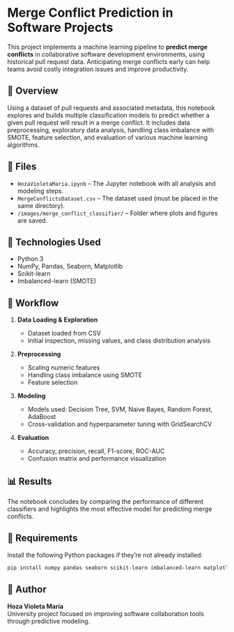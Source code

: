 # Merge Conflict Prediction in Software Projects

This project implements a machine learning pipeline to **predict merge conflicts** in collaborative software development environments, using historical pull request data. Anticipating merge conflicts early can help teams avoid costly integration issues and improve productivity.

## 📘 Overview

Using a dataset of pull requests and associated metadata, this notebook explores and builds multiple classification models to predict whether a given pull request will result in a merge conflict. It includes data preprocessing, exploratory data analysis, handling class imbalance with SMOTE, feature selection, and evaluation of various machine learning algorithms.

## 📂 Files

- `HozaVioletaMaria.ipynb` – The Jupyter notebook with all analysis and modeling steps.
- `MergeConflictsDataset.csv` – The dataset used (must be placed in the same directory).
- `/images/merge_conflict_classifier/` – Folder where plots and figures are saved.

## 🧰 Technologies Used

- Python 3
- NumPy, Pandas, Seaborn, Matplotlib
- Scikit-learn
- Imbalanced-learn (SMOTE)

## 🚀 Workflow

1. **Data Loading & Exploration**  
   - Dataset loaded from CSV  
   - Initial inspection, missing values, and class distribution analysis

2. **Preprocessing**  
   - Scaling numeric features  
   - Handling class imbalance using SMOTE  
   - Feature selection

3. **Modeling**  
   - Models used: Decision Tree, SVM, Naive Bayes, Random Forest, AdaBoost  
   - Cross-validation and hyperparameter tuning with GridSearchCV

4. **Evaluation**  
   - Accuracy, precision, recall, F1-score, ROC-AUC  
   - Confusion matrix and performance visualization

## 📊 Results

The notebook concludes by comparing the performance of different classifiers and highlights the most effective model for predicting merge conflicts.

## 🧪 Requirements

Install the following Python packages if they’re not already installed:

```bash
pip install numpy pandas seaborn scikit-learn imbalanced-learn matplotlib
```

## 📝 Author

**Hoza Violeta Maria**  
University project focused on improving software collaboration tools through predictive modeling.
